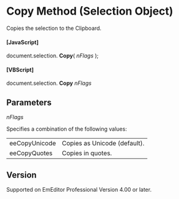 # Copy Method (Selection Object)

Copies the selection to the Clipboard.

#### \[JavaScript\]

document.selection. **Copy**( _nFlags_ );

#### \[VBScript\]

document.selection. **Copy** _nFlags_

## Parameters

_nFlags_

Specifies a combination of the following values:

|     |     |
| --- | --- |
| eeCopyUnicode | Copies as Unicode (default). |
| eeCopyQuotes | Copies in quotes. |

## Version

Supported on EmEditor Professional Version 4.00 or later.